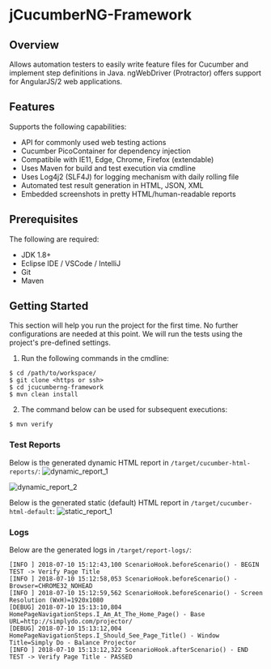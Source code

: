 # jCucumberNG-Framework

## Overview
Allows automation testers to easily write feature files for Cucumber and implement step definitions in Java. ngWebDriver (Protractor) offers support for AngularJS/2 web applications.

## Features
Supports the following capabilities:
- API for commonly used web testing actions
- Cucumber PicoContainer for dependency injection
- Compatibile with IE11, Edge, Chrome, Firefox (extendable)
- Uses Maven for build and test execution via cmdline
- Uses Log4j2 (SLF4J) for logging mechanism with daily rolling file
- Automated test result generation in HTML, JSON, XML
- Embedded screenshots in pretty HTML/human-readable reports

## Prerequisites
The following are required:
- JDK 1.8+
- Eclipse IDE / VSCode / IntelliJ
- Git
- Maven

## Getting Started
This section will help you run the project for the first time. No further configurations are needed at this point. We will run the tests using the project's pre-defined settings.
1. Run the following commands in the cmdline:
~~~
$ cd /path/to/workspace/
$ git clone <https or ssh>
$ cd jcucumberng-framework
$ mvn clean install
~~~
2. The command below can be used for subsequent executions:
~~~
$ mvn verify
~~~

### Test Reports
Below is the generated dynamic HTML report in `/target/cucumber-html-reports/`:
![dynamic_report_1](https://user-images.githubusercontent.com/28589393/42504692-1cbd7e74-846f-11e8-9446-53abb66222fb.PNG)

![dynamic_report_2](https://user-images.githubusercontent.com/28589393/42504707-27a9054c-846f-11e8-9a07-2989b6af4436.PNG)

Below is the generated static (default) HTML report in `/target/cucumber-html-default`:
![static_report_1](https://user-images.githubusercontent.com/28589393/42506180-baa64b4e-8473-11e8-917d-604e85fe9f14.PNG)

### Logs
Below are the generated logs in `/target/report-logs/`:
~~~
[INFO ] 2018-07-10 15:12:43,100 ScenarioHook.beforeScenario() - BEGIN TEST -> Verify Page Title
[INFO ] 2018-07-10 15:12:58,053 ScenarioHook.beforeScenario() - Browser=CHROME32_NOHEAD
[INFO ] 2018-07-10 15:12:59,562 ScenarioHook.beforeScenario() - Screen Resolution (WxH)=1920x1080
[DEBUG] 2018-07-10 15:13:10,804 HomePageNavigationSteps.I_Am_At_The_Home_Page() - Base URL=http://simplydo.com/projector/
[DEBUG] 2018-07-10 15:13:12,004 HomePageNavigationSteps.I_Should_See_Page_Title() - Window Title=Simply Do - Balance Projector
[INFO ] 2018-07-10 15:13:12,322 ScenarioHook.afterScenario() - END TEST -> Verify Page Title - PASSED
~~~

